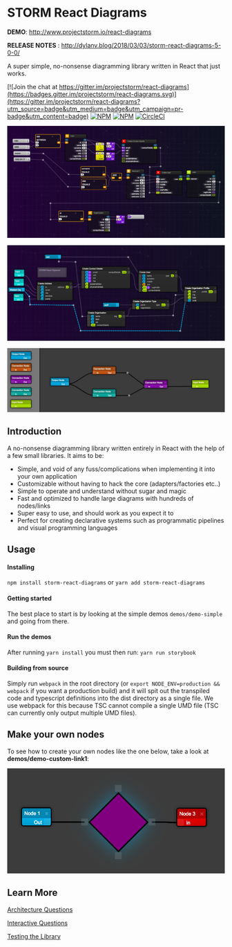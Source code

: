 # STORM React Diagrams

__DEMO__: http://www.projectstorm.io/react-diagrams

__RELEASE NOTES__ : http://dylanv.blog/2018/03/03/storm-react-diagrams-5-0-0/

A super simple, no-nonsense diagramming library written in React that just works.

[![Join the chat at https://gitter.im/projectstorm/react-diagrams](https://badges.gitter.im/projectstorm/react-diagrams.svg)](https://gitter.im/projectstorm/react-diagrams?utm_source=badge&utm_medium=badge&utm_campaign=pr-badge&utm_content=badge)
[![NPM](https://img.shields.io/npm/v/storm-react-diagrams.svg)](https://npmjs.org/package/storm-react-diagrams)
[![NPM](https://img.shields.io/npm/dt/storm-react-diagrams.svg)](https://npmjs.org/package/storm-react-diagrams)
[![CircleCI](https://circleci.com/gh/projectstorm/react-diagrams/tree/master.svg?style=svg)](https://circleci.com/gh/projectstorm/react-diagrams/tree/master)

![Personal Project](./images/example1.jpg)

![](./images/example2.jpg)

![](./images/example3.jpg)

## Introduction

A no-nonsense diagramming library written entirely in React with the help of a few small libraries. It aims to be:

* Simple, and void of any fuss/complications when implementing it into your own application
* Customizable without having to hack the core (adapters/factories etc..)
* Simple to operate and understand without sugar and magic
* Fast and optimized to handle large diagrams with hundreds of nodes/links
* Super easy to use, and should work as you expect it to
* Perfect for creating declarative systems such as programmatic pipelines and visual programming languages 

## Usage

#### Installing

`npm install storm-react-diagrams` or `yarn add storm-react-diagrams`

#### Getting started

The best place to start is by looking at the simple demos `demos/demo-simple` and going from there.

#### Run the demos

After running `yarn install` you must then run:  `yarn run storybook`

#### Building from source

Simply run ```webpack``` in the root directory (or ```export NODE_ENV=production && webpack``` if you want a production build) and it will spit out the transpiled code and typescript definitions into the dist directory as a single file. 
We use webpack for this because TSC cannot compile a single UMD file (TSC can currently only output multiple UMD files).


## Make your own nodes

To see how to create your own nodes like the one below, take a look at __demos/demo-custom-link1__:

![Demo2](./images/demo3.png)

## Learn More

[Architecture Questions](docs/Architecture%20Questions.md)

[Interactive Questions](docs/Interactive%20Usage.md)

[Testing the Library](docs/Testing.md)



